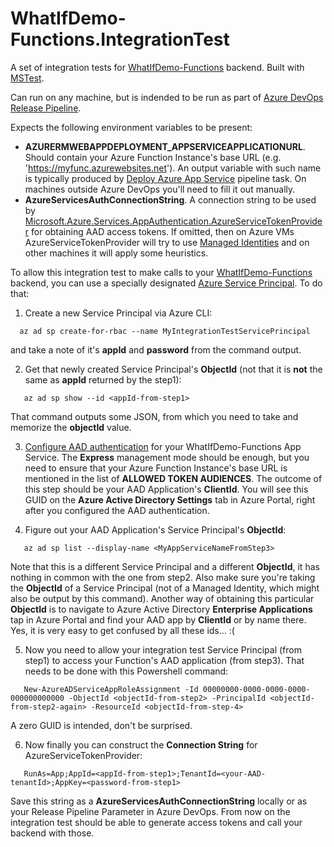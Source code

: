 # WhatIfDemo-Functions.IntegrationTest
A set of integration tests for [WhatIfDemo-Functions](https://github.com/scale-tone/WhatIfDemo/tree/master/WhatIfDemo-Functions) backend.
Built with [MSTest](https://docs.microsoft.com/en-us/dotnet/core/testing/unit-testing-with-mstest).

Can run on any machine, but is indended to be run as part of [Azure DevOps Release Pipeline](https://docs.microsoft.com/en-us/azure/devops/pipelines/release/?view=azure-devops).

Expects the following environment variables to be present:
- **AZURERMWEBAPPDEPLOYMENT_APPSERVICEAPPLICATIONURL**. Should contain your Azure Function Instance's base URL (e.g. 'https://myfunc.azurewebsites.net'). An output variable with such name is typically produced by [Deploy Azure App Service](https://docs.microsoft.com/en-us/azure/devops/pipelines/tasks/deploy/azure-rm-web-app-deployment?view=azure-devops#output-variables) pipeline task. On machines outside Azure DevOps you'll need to fill it out manually. 
- **AzureServicesAuthConnectionString**. A connection string to be used by [Microsoft.Azure.Services.AppAuthentication.AzureServiceTokenProvider](https://github.com/Azure/azure-sdk-for-net/blob/ddda7cb74b979f03bb03e240c06c924914ee8bdd/src/SdkCommon/AppAuthentication/Azure.Services.AppAuthentication/AzureServiceTokenProvider.cs#L16) for obtaining AAD access tokens. If omitted, then on Azure VMs AzureServiceTokenProvider will try to use [Managed Identities](https://docs.microsoft.com/en-us/azure/key-vault/service-to-service-authentication) and on other machines it will apply some heuristics.

To allow this integration test to make calls to your [WhatIfDemo-Functions](https://github.com/scale-tone/WhatIfDemo/tree/master/WhatIfDemo-Functions) backend, you can use a specially designated [Azure Service Principal](https://docs.microsoft.com/en-us/cli/azure/create-an-azure-service-principal-azure-cli?view=azure-cli-latest). To do that:
1. Create a new Service Principal via Azure CLI:
```
  az ad sp create-for-rbac --name MyIntegrationTestServicePrincipal
```
and take a note of it's **appId** and **password** from the command output.

2. Get that newly created Service Principal's **ObjectId** (not that it is **not** the same as **appId** returned by the step1):
```
   az ad sp show --id <appId-from-step1>
```
That command outputs some JSON, from which you need to take and memorize the **objectId** value.

3. [Configure AAD authentication](https://docs.microsoft.com/en-us/azure/app-service/configure-authentication-provider-aad) for your WhatIfDemo-Functions App Service. The **Express** management mode should be enough, but you need to ensure that your Azure Function Instance's base URL is mentioned in the list of **ALLOWED TOKEN AUDIENCES**. The outcome of this step should be your AAD Application's **ClientId**. You will see this GUID on the **Azure Active Directory Settings** tab in Azure Portal, right after you configured the AAD authentication.

4. Figure out your AAD Application's Service Principal's **ObjectId**:
```
   az ad sp list --display-name <MyAppServiceNameFromStep3>
```
Note that this is a different Service Principal and a different **ObjectId**, it has nothing in common with the one from step2. Also make sure you're taking the **ObjectId** of a Service Principal (not of a Managed Identity, which might also be output by this command). Another way of obtaining this particular **ObjectId** is to navigate to Azure Active Directory **Enterprise Applications** tap in Azure Portal and find your AAD app by **ClientId** or by name there. Yes, it is very easy to get confused by all these ids... :(

5. Now you need to allow your integration test Service Principal (from step1) to access your Function's AAD application (from step3). That needs to be done with this Powershell command:
```
   New-AzureADServiceAppRoleAssignment -Id 00000000-0000-0000-0000-000000000000 -ObjectId <objectId-from-step2> -PrincipalId <objectId-from-step2-again> -ResourceId <objectId-from-step-4>
```
A zero GUID is intended, don't be surprised.

6. Now finally you can construct the **Connection String** for AzureServiceTokenProvider:
```
   RunAs=App;AppId=<appId-from-step1>;TenantId=<your-AAD-tenantId>;AppKey=<password-from-step1>
```
Save this string as a **AzureServicesAuthConnectionString** locally or as your Release Pipeline Parameter in Azure DevOps. From now on the integration test should be able to generate access tokens and call your backend with those.
